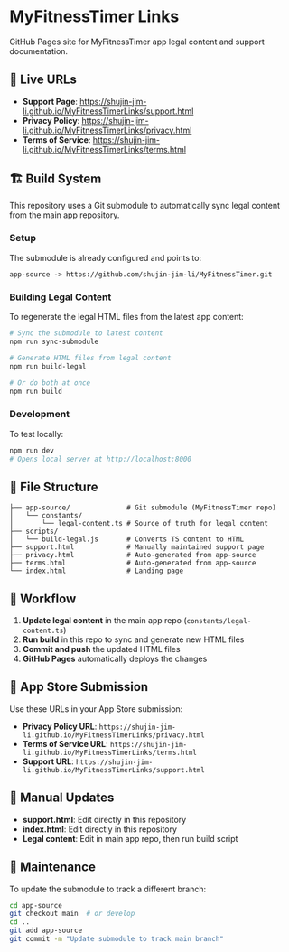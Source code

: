 # MyFitnessTimer Links

GitHub Pages site for MyFitnessTimer app legal content and support documentation.

## 🔗 Live URLs

- **Support Page**: https://shujin-jim-li.github.io/MyFitnessTimerLinks/support.html
- **Privacy Policy**: https://shujin-jim-li.github.io/MyFitnessTimerLinks/privacy.html
- **Terms of Service**: https://shujin-jim-li.github.io/MyFitnessTimerLinks/terms.html

## 🏗️ Build System

This repository uses a Git submodule to automatically sync legal content from the main app repository.

### Setup

The submodule is already configured and points to:
```
app-source -> https://github.com/shujin-jim-li/MyFitnessTimer.git
```

### Building Legal Content

To regenerate the legal HTML files from the latest app content:

```bash
# Sync the submodule to latest content
npm run sync-submodule

# Generate HTML files from legal content
npm run build-legal

# Or do both at once
npm run build
```

### Development

To test locally:
```bash
npm run dev
# Opens local server at http://localhost:8000
```

## 📁 File Structure

```
├── app-source/              # Git submodule (MyFitnessTimer repo)
│   └── constants/
│       └── legal-content.ts # Source of truth for legal content
├── scripts/
│   └── build-legal.js       # Converts TS content to HTML
├── support.html             # Manually maintained support page
├── privacy.html             # Auto-generated from app-source
├── terms.html               # Auto-generated from app-source
└── index.html               # Landing page
```

## 🔄 Workflow

1. **Update legal content** in the main app repo (`constants/legal-content.ts`)
2. **Run build** in this repo to sync and generate new HTML files
3. **Commit and push** the updated HTML files
4. **GitHub Pages** automatically deploys the changes

## 🚀 App Store Submission

Use these URLs in your App Store submission:

- **Privacy Policy URL**: `https://shujin-jim-li.github.io/MyFitnessTimerLinks/privacy.html`
- **Terms of Service URL**: `https://shujin-jim-li.github.io/MyFitnessTimerLinks/terms.html`
- **Support URL**: `https://shujin-jim-li.github.io/MyFitnessTimerLinks/support.html`

## 📝 Manual Updates

- **support.html**: Edit directly in this repository
- **index.html**: Edit directly in this repository
- **Legal content**: Edit in main app repo, then run build script

## 🔧 Maintenance

To update the submodule to track a different branch:
```bash
cd app-source
git checkout main  # or develop
cd ..
git add app-source
git commit -m "Update submodule to track main branch"
```
